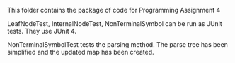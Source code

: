 This folder contains the package of code for Programming Assignment 4

LeafNodeTest, InternalNodeTest, NonTerminalSymbol can be run as JUnit tests. They use JUnit 4.

NonTerminalSymbolTest tests the parsing method.
The parse tree has been simplified and the updated map has been created.

